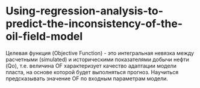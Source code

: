 # Using-regression-analysis-to-predict-the-inconsistency-of-the-oil-field-model
Целевая функция (Objective Function) - это интегральная невязка между расчетными (simulated) и  историческими показателями добычи нефти (Qo), т.е. величина OF характеризует качество адаптации  модели пласта, на основе которой будет выполняться прогноз. Научиться предсказывать значение OF по входным параметрам модели.
